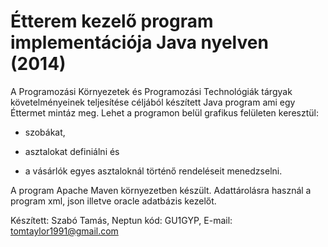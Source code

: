 Étterem kezelő program implementációja Java nyelven (2014)
==========================================================

A Programozási Környezetek és Programozási Technológiák tárgyak követelményeinek teljesítése
céljából készített Java program ami egy Éttermet mintáz meg. 
Lehet a programon belül grafikus felületen keresztül: 

- szobákat, 

- asztalokat definiálni és

- a vásárlók egyes asztaloknál történő rendeléseit menedzselni.

A program Apache Maven környezetben készült.
Adattárolásra használ a program xml, json illetve oracle adatbázis kezelőt.

Készített: Szabó Tamás,
Neptun kód: GU1GYP,
E-mail: tomtaylor1991@gmail.com
